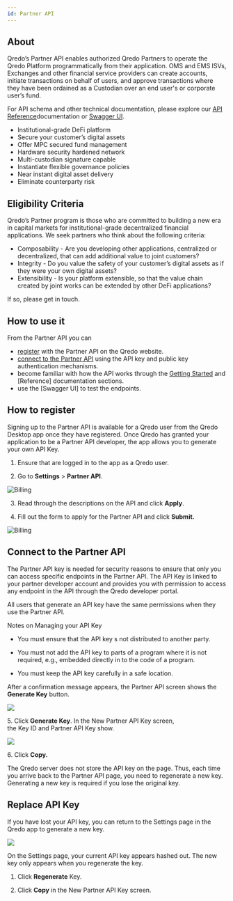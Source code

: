 ```yaml
---
id: Partner API
---
```


About
-----

Qredo’s Partner API enables authorized Qredo Partners to operate the Qredo Platform programmatically from their application. OMS and EMS ISVs, Exchanges and other financial service providers can create accounts, initiate transactions on behalf of users, and approve transactions where they have been ordained as a Custodian over an end user's or corporate user’s fund.

For API schema and other technical documentation, please explore our [API Reference]()documentation or [Swagger UI]().

*   Institutional-grade DeFi platform    
*   Secure your customer’s digital assets    
*   Offer MPC secured fund management    
*   Hardware security hardened network    
*   Multi-custodian signature capable    
*   Instantiate flexible governance policies    
*   Near instant digital asset delivery    
*   Eliminate counterparty risk
    

Eligibility Criteria
--------------------

Qredo’s Partner program is those who are committed to building a new era in capital markets for institutional-grade decentralized financial applications. We seek partners who think about the following criteria:

*   Composability - Are you developing other applications, centralized or decentralized, that can add additional value to joint customers?   
*   Integrity - Do you value the safety of your customer’s digital assets as if they were your own digital assets?    
*   Extensibility - Is your platform extensible, so that the value chain created by joint works can be extended by other DeFi applications?
    

If so, please get in touch.

How to use it
-------------

From the Partner API you can

*   [register]() with the Partner API on the Qredo website.
*   [connect to the Partner API]() using the API key and public key authentication mechanisms.   
*   become familiar with how the API works through the [Getting Started]() and [Reference] documentation sections.
*   use the [Swagger UI] to test the endpoints.
    
How to register
---------------

Signing up to the Partner API is available for a Qredo user from the Qredo Desktop app once they have registered. Once Qredo has granted your application to be a Partner API developer, the app allows you to generate your own API Key.

1.  Ensure that are logged in to the app as a Qredo user.
    
2.  Go to **Settings** > **Partner API**.  

![Billing](/doc-images/partnerapi.png)

3. Read through the descriptions on the API and click **Apply**.

4. Fill out the form to apply for the Partner API and click **Submit.**

![Billing](/doc-images/enrolepartner.png)




Connect to the Partner API
--------------------------

The Partner API key is needed for security reasons to ensure that only you can access specific endpoints in the Partner API. The API Key is linked to your partner developer account and provides you with permission to access any endpoint in the API through the Qredo developer portal.

All users that generate an API key have the same permissions when they use the Partner API.

Notes on Managing your API Key

*   You must ensure that the API key s not distributed to another party.
    
*   You must not add the API key to parts of a program where it is not required, e.g., embedded directly in to the code of a program.
    
*   You must keep the API key carefully in a safe location.


After a confirmation message appears, the Partner API screen shows the **Generate Key** button.

![](https://qredo.atlassian.net/wiki/download/attachments/79233107/2-Generate%20Key%20image.png?api=v2)

5\. Click **Generate Key**. In the New Partner API Key screen,  
the Key ID and Partner API Key show.

![](https://qredo.atlassian.net/wiki/download/attachments/79233107/2-%20resized%20New%20Partner%20API%20Key%20db.png?api=v2)

6\. Click **Copy.**

The Qredo server does not store the API key on the page. Thus, each time you arrive back to the Partner API page, you need to regenerate a new key. Generating a new key is required if you lose the original key.

Replace API Key
---------------

If you have lost your API key, you can return to the Settings page in the Qredo app to generate a new key.

![](https://qredo.atlassian.net/wiki/download/attachments/79233107/4%20regenerate%20API%20key.png?api=v2)

On the Settings page, your current API key appears hashed out. The new key only appears when you regenerate the key.

1.  Click **Regenerate** Key.
    
2.  Click **Copy** in the New Partner API Key screen.

